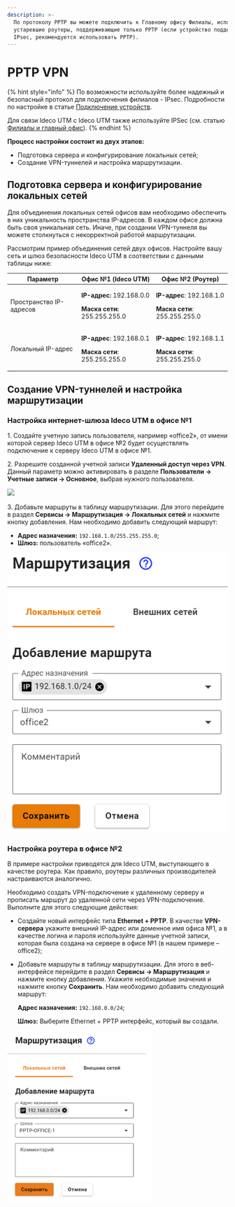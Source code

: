 ```yaml
---
description: >-
  По протоколу PPTP вы можете подключить к Главному офису Филиалы, использующие
  устаревшие роутеры, поддерживающие только PPTP (если устройство поддерживает
  IPsec, рекомендуется использовать PPTP).
---
```


# PPTP VPN

{% hint style="info" %}
По возможности используйте более надежный и безопасный протокол для подключения филиалов - IPsec. Подробности по настройке в статье [Подключение устройств](../connecting-devices.md).

Для связи Ideco UTM с Ideco UTM также используйте IPSec (см. статью [Филиалы и главный офис](../branch-office-and-main-office.md)).
{% endhint %}

**Процесс настройки состоит из двух этапов:**

* Подготовка сервера и конфигурирование локальных сетей;
* Создание VPN-туннелей и настройка маршрутизации.

## Подготовка сервера и конфигурирование локальных сетей

Для объединения локальных сетей офисов вам необходимо обеспечить в них уникальность пространства IP-адресов. В каждом офисе должна быть своя уникальная сеть. Иначе, при создании VPN-туннеля вы можете столкнуться с некорректной работой маршрутизации.

Рассмотрим пример объединения сетей двух офисов. Настройте вашу сеть и шлюз безопасности Ideco UTM в соответствии с данными таблицы ниже:

| Параметр                | Офис №1 (Ideco UTM)                                                                            | Офис №2 (Роутер)                                                                               |
| ----------------------- | ---------------------------------------------------------------------------------------------- | ---------------------------------------------------------------------------------------------- |
| Пространство IP-адресов | <p><strong>IP-адрес:</strong> 192.168.0.0</p><p><strong>Маска сети:</strong> 255.255.255.0</p> | <p><strong>IP-адрес</strong>: 192.168.1.0</p><p><strong>Маска сети</strong>: 255.255.255.0</p> |
| Локальный IP-адрес      | <p><strong>IP-адрес</strong>: 192.168.0.1</p><p><strong>Маска сети</strong>: 255.255.255.0</p> | <p><strong>IP-адрес</strong>: 192.168.1.1</p><p><strong>Маска сети</strong>: 255.255.255.0</p> |

## Создание VPN-туннелей и настройка маршрутизации

### Настройка интернет-шлюза Ideco UTM в офисе №1

1\. Создайте учетную запись пользователя, например «office2», от имени которой сервер Ideco UTM в офисе №2 будет осуществлять подключение к серверу Ideco UTM в офисе №1.

2\. Разрешите созданной учетной записи **Удаленный доступ через VPN**. Данный параметр можно активировать в разделе **Пользователи -> Учетные записи -> Основное**, выбрав нужного пользователя.

![](../../../../.gitbook/assets/remote\_vpn.png)

3\. Добавьте маршруты в таблицу маршрутизации. Для этого перейдите в раздел **Сервисы -> Маршрутизация -> Локальных сетей** и нажмите кнопку добавления. Нам необходимо добавить следующий маршрут:

* **Адрес назначения:** `192.168.1.0/255.255.255.0`;
* **Шлюз:** пользователь «office2».

![](../../../../.gitbook/assets/pptp-create-rule.png)

### Настройка роутера в офисе №2

В примере настройки приводятся для Ideco UTM, выступающего в качестве роутера. Как правило, роутеры различных производителей настраиваются аналогично.

Необходимо создать VPN-подключение к удаленному серверу и прописать маршрут до удаленной сети через VPN-подключение. Выполните для этого следующие действия:

* Создайте новый интерфейс типа **Ethernet + PPTP**. В качестве **VPN-сервера** укажите внешний IP-адрес или доменное имя офиса №1, а в качестве логина и пароля используйте данные учетной записи, которая была создана на сервере в офисе №1 (в нашем примере – office2);
*   Добавьте маршруты в таблицу маршрутизации. Для этого в веб-интерфейсе перейдите в раздел **Сервисы -> Маршрутизация** и нажмите кнопку добавления. Укажите необходимые значения и нажмите кнопку **Сохранить**. Нам необходимо добавить следующий маршрут:

    **Адрес назначения:** `192.168.0.0/24`;

    **Шлюз:** Выберите Ethernet + PPTP интерфейс, который вы создали.

![](../../../../.gitbook/assets/pptp-create-eth.png)
